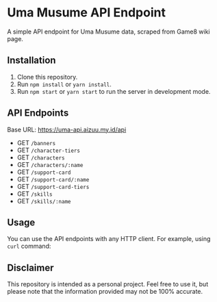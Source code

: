 # Uma Musume API Endpoint

A simple API endpoint for Uma Musume data, scraped from Game8 wiki page.

## Installation

1. Clone this repository.
2. Run `npm install` or `yarn install`.
3. Run `npm start` or `yarn start` to run the server in development mode.

## API Endpoints

Base URL: https://uma-api.aizuu.my.id/api

* GET `/banners`
* GET `/character-tiers`
* GET `/characters`
* GET `/characters/:name`
* GET `/support-card`
* GET `/support-card/:name`
* GET `/support-card-tiers`
* GET `/skills`
* GET `/skills/:name`

## Usage

You can use the API endpoints with any HTTP client. For example, using `curl` command:

## Disclaimer

This repository is intended as a personal project. Feel free to use it, but please note that the information provided may not be 100% accurate.

